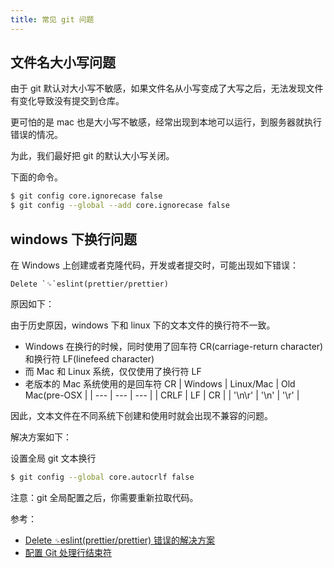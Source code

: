 ```yaml
---
title: 常见 git 问题
---
```


## 文件名大小写问题

由于 git 默认对大小写不敏感，如果文件名从小写变成了大写之后，无法发现文件有变化导致没有提交到仓库。

更可怕的是 mac 也是大小写不敏感，经常出现到本地可以运行，到服务器就执行错误的情况。

为此，我们最好把 git 的默认大小写关闭。

下面的命令。

```bash
$ git config core.ignorecase false													## 对当前项目生效
$ git config --global --add core.ignorecase false						## 对全局生效
```

## windows 下换行问题

在 Windows 上创建或者克隆代码，开发或者提交时，可能出现如下错误：

```
Delete `␍`eslint(prettier/prettier)
```

原因如下：

由于历史原因，windows 下和 linux 下的文本文件的换行符不一致。

- Windows 在换行的时候，同时使用了回车符 CR(carriage-return character) 和换行符 LF(linefeed character)
- 而 Mac 和 Linux 系统，仅仅使用了换行符 LF
- 老版本的 Mac 系统使用的是回车符 CR
  | Windows | Linux/Mac | Old Mac(pre-OSX |
  | --- | --- | --- |
  | CRLF | LF | CR |
  | '\n\r' | '\n' | '\r' |

因此，文本文件在不同系统下创建和使用时就会出现不兼容的问题。

解决方案如下：

设置全局 git 文本换行

```bash
$ git config --global core.autocrlf false
```

注意：git 全局配置之后，你需要重新拉取代码。

参考：

- [Delete `␍`eslint(prettier/prettier) 错误的解决方案](https://juejin.cn/post/6844904069304156168)
- [配置 Git 处理行结束符](https://docs.github.com/cn/github/getting-started-with-github/configuring-git-to-handle-line-endings)
